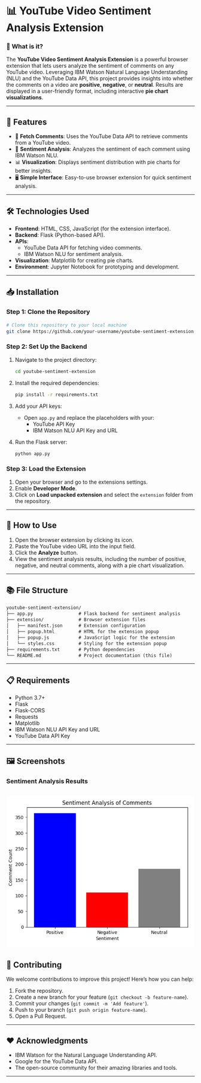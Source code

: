 # 📊 YouTube Video Sentiment Analysis Extension

### 🌟 **What is it?**
The **YouTube Video Sentiment Analysis Extension** is a powerful browser extension that lets users analyze the sentiment of comments on any YouTube video. Leveraging IBM Watson Natural Language Understanding (NLU) and the YouTube Data API, this project provides insights into whether the comments on a video are **positive**, **negative**, or **neutral**. Results are displayed in a user-friendly format, including interactive **pie chart visualizations**.

---

## 🚀 **Features**

- 🎥 **Fetch Comments**: Uses the YouTube Data API to retrieve comments from a YouTube video.
- 🤖 **Sentiment Analysis**: Analyzes the sentiment of each comment using IBM Watson NLU.
- 📊 **Visualization**: Displays sentiment distribution with pie charts for better insights.
- 🖥️ **Simple Interface**: Easy-to-use browser extension for quick sentiment analysis.

---

## 🛠️ **Technologies Used**

- **Frontend**: HTML, CSS, JavaScript (for the extension interface).
- **Backend**: Flask (Python-based API).
- **APIs**:
  - YouTube Data API for fetching video comments.
  - IBM Watson NLU for sentiment analysis.
- **Visualization**: Matplotlib for creating pie charts.
- **Environment**: Jupyter Notebook for prototyping and development.

---

## 📥 **Installation**

### **Step 1: Clone the Repository**
```bash
# Clone this repository to your local machine
git clone https://github.com/your-username/youtube-sentiment-extension.git
```

### **Step 2: Set Up the Backend**
1. Navigate to the project directory:
   ```bash
   cd youtube-sentiment-extension
   ```
2. Install the required dependencies:
   ```bash
   pip install -r requirements.txt
   ```
3. Add your API keys:
   - Open `app.py` and replace the placeholders with your:
     - YouTube API Key
     - IBM Watson NLU API Key and URL

4. Run the Flask server:
   ```bash
   python app.py
   ```

### **Step 3: Load the Extension**
1. Open your browser and go to the extensions settings.
2. Enable **Developer Mode**.
3. Click on **Load unpacked extension** and select the `extension` folder from the repository.

---

## 🧪 **How to Use**

1. Open the browser extension by clicking its icon.
2. Paste the YouTube video URL into the input field.
3. Click the **Analyze** button.
4. View the sentiment analysis results, including the number of positive, negative, and neutral comments, along with a pie chart visualization.

---

## 📚 **File Structure**
```
youtube-sentiment-extension/
├── app.py                 # Flask backend for sentiment analysis
├── extension/             # Browser extension files
│   ├── manifest.json      # Extension configuration
│   ├── popup.html         # HTML for the extension popup
│   ├── popup.js           # JavaScript logic for the extension
│   └── styles.css         # Styling for the extension popup
├── requirements.txt       # Python dependencies
└── README.md              # Project documentation (this file)
```

---

## 📋 **Requirements**

- Python 3.7+
- Flask
- Flask-CORS
- Requests
- Matplotlib
- IBM Watson NLU API Key and URL
- YouTube Data API Key

---

## 🖼️ **Screenshots**

### Sentiment Analysis Results
![Screenshot of the Extension](assets/Screenshot.png)
---

## 🤝 **Contributing**
We welcome contributions to improve this project! Here’s how you can help:
1. Fork the repository.
2. Create a new branch for your feature (`git checkout -b feature-name`).
3. Commit your changes (`git commit -m 'Add feature'`).
4. Push to your branch (`git push origin feature-name`).
5. Open a Pull Request.


---

## ❤️ **Acknowledgments**

- IBM Watson for the Natural Language Understanding API.
- Google for the YouTube Data API.
- The open-source community for their amazing libraries and tools.

---

